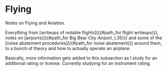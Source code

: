 # Flying

Notes on Flying and Aviation.

Everything from [writeups of notable flights]({{#path_for flight writeups}}), notes on [airports]({{#path_for Big Bear City Airport, L35}}) and some of the [noise abatement procedures]({{#path_for noise abatement}}) around them, to a bunch of theory and how to actually operate an airplane.

Basically, more information gets added to this subsection as I study for an additional rating or license. Currently studying for an instrument rating.
